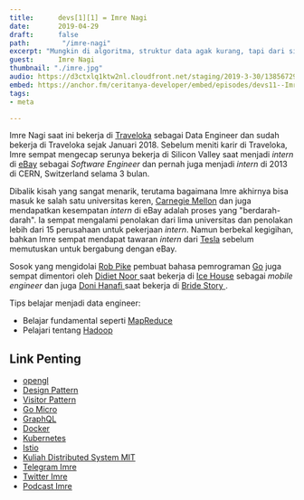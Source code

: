 ```yaml
---
title:      devs[1][1] = Imre Nagi
date:       2019-04-29
draft:      false
path:        "/imre-nagi"
excerpt: "Mungkin di algoritma, struktur data agak kurang, tapi dari sisi coding style, design pattern, dan lain sebagainya aku merasa waktu itu di tingkat anak S2 codingan aku termasuk yang paling rapi."
guest:      Imre Nagi
thumbnail: "./imre.jpg"
audio: https://d3ctxlq1ktw2nl.cloudfront.net/staging/2019-3-30/13856729-44100-2-6c429e02aba7d.m4a
embed: https://anchor.fm/ceritanya-developer/embed/episodes/devs11--Imre-Nagi-e3sprl
tags:
- meta

---
```


Imre Nagi saat ini bekerja di [Traveloka](https://traveloka.com) sebagai Data Engineer dan sudah bekerja di Traveloka sejak Januari 2018. Sebelum meniti karir di Traveloka, Imre sempat mengecap serunya bekerja di Silicon Valley saat menjadi _intern_ di [eBay](https://www.ebay.com/) sebagai _Software Engineer_ dan pernah juga menjadi _intern_ di 2013 di CERN, Switzerland selama 3 bulan.

Dibalik kisah yang sangat menarik, terutama bagaimana Imre akhirnya bisa masuk ke salah satu universitas keren, [Carnegie Mellon](https://www.cmu.edu/) dan juga mendapatkan kesempatan _intern_ di eBay adalah proses yang "berdarah-darah". Ia sempat mengalami penolakan dari lima universitas dan penolakan lebih dari 15 perusahaan untuk pekerjaan _intern_. Namun berbekal kegigihan, bahkan Imre sempat mendapat tawaran _intern_ dari [Tesla](https://www.tesla.com/careers/students) sebelum memutuskan untuk bergabung dengan eBay.

Sosok yang mengidolai [Rob Pike](https://en.wikipedia.org/wiki/Rob_Pike) pembuat bahasa pemrograman [Go](https://golang.org/) juga sempat dimentori oleh [ Didiet Noor ](https://www.linkedin.com/in/didiet/) saat bekerja di [Ice House](https://www.icehousecorp.com/) sebagai _mobile engineer_ dan juga [ Doni Hanafi ](https://www.linkedin.com/in/donihanafi/) saat bekerja di [ Bride Story ](https://www.bridestory.com/).

Tips belajar menjadi data engineer:
* Belajar fundamental seperti [ MapReduce ](https://medium.com/pujanggateknologi/implementasi-sederhana-framework-mapreduce-8f80f22cc54f)
* Pelajari tentang [ Hadoop ](https://hadoop.apache.org/)

## Link Penting

* [opengl](https://www.opengl.org/)
* [Design Pattern](https://en.wikipedia.org/wiki/Software_design_pattern)
* [Visitor Pattern](https://en.wikipedia.org/wiki/Visitor_pattern)
* [Go Micro](https://github.com/micro/go-micro)
* [GraphQL](https://graphql.org/learn/)
* [Docker](https://www.docker.com/)
* [Kubernetes](https://kubernetes.io/)
* [Istio](https://istio.io/)
* [Kuliah Distributed System MIT](https://pdos.csail.mit.edu/6.824/)
* [Telegram Imre](https://t.me/imrenagi)
* [Twitter Imre](https://twitter.com/imrenagi)
* [Podcast Imre](https://open.spotify.com/show/3cA81ivwFR2gDMF570j06X?si=NE5GdO0LSO-ZnzfegqfF-A)

